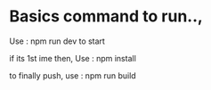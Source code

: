 # Basics command to run..,


Use : npm run dev
to start 

if its 1st ime then,
Use : npm install 

to finally push,
use : npm run build